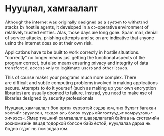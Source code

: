 # Нууцлал, хамгаалалт

Although the internet was originally designed as a system to withstand atacks by hostile agents, it developed in a co-operative environment of relatively trusted entities. Alas, those days are long gone. Spam mail, denial of service attacks, phishing attempts and so on are indicative that anyone using the internet does so at their own risk.

Applications have to be built to work correctly in hostile situations. "correctly" no longer means just getting the functional aspects of the program correct, but also means ensuring privacy and integrity of data transferred, access only to legitimate users and other issues.

This of course makes your programs much more complex. There are difficult and subtle computing problems involved in making applications secure. Attempts to do it yourself (such as making up your own encryption libraries) are usually doomed to failure. Instead, you need to make use of libraries designed by security professionals


Нууцлал, хамгаалалт бол өргөн хүрээтэй сэдэв юм, энэ бүлэгт багахан хэсгийг оруулсан, гэхдээ аль болох суурь ойлголтуудыг хамруулахыг хичээсэн. Ямар түвшний хамгаалалт шаардлагатай байгаа нь системийн зохиомжийн явцад тодорхой болсон байх ёстой, нууцлалаа дараа нь бодно гэдэг нь том алдаа юм.
